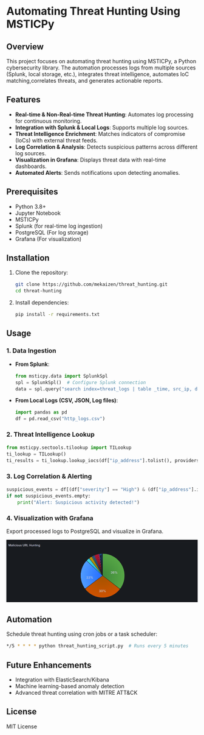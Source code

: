 # Automating Threat Hunting Using MSTICPy

## Overview
This project focuses on automating threat hunting using MSTICPy, a Python cybersecurity library. The automation processes logs from multiple sources (Splunk, local storage, etc.), integrates threat intelligence, automates IoC matching,correlates threats, and generates actionable reports.

## Features
- **Real-time & Non-Real-time Threat Hunting**: Automates log processing for continuous monitoring.
- **Integration with Splunk & Local Logs**: Supports multiple log sources.
- **Threat Intelligence Enrichment**: Matches indicators of compromise (IoCs) with external threat feeds.
- **Log Correlation & Analysis**: Detects suspicious patterns across different log sources.
- **Visualization in Grafana**: Displays threat data with real-time dashboards.
- **Automated Alerts**: Sends notifications upon detecting anomalies.

## Prerequisites
- Python 3.8+
- Jupyter Notebook
- MSTICPy 
- Splunk (for real-time log ingestion)
- PostgreSQL (For log storage)
- Grafana (For visualization)

## Installation
1. Clone the repository:
   ```sh
   git clone https://github.com/mekaizen/threat_hunting.git
   cd threat-hunting
   ```
2. Install dependencies:
   ```sh
   pip install -r requirements.txt
   ```


## Usage
### 1. Data Ingestion
- **From Splunk**:
  ```python
  from msticpy.data import SplunkSpl
  spl = SplunkSpl()  # Configure Splunk connection
  data = spl.query("search index=threat_logs | table _time, src_ip, dest_ip, user")
  ```
- **From Local Logs (CSV, JSON, Log files)**:
  ```python
  import pandas as pd
  df = pd.read_csv("http_logs.csv")
  ```

### 2. Threat Intelligence Lookup
```python
from msticpy.sectools.tilookup import TILookup
ti_lookup = TILookup()
ti_results = ti_lookup.lookup_iocs(df["ip_address"].tolist(), providers=["OTX", "VirusTotal"])
```

### 3. Log Correlation & Alerting
```python
suspicious_events = df[(df["severity"] == "High") & (df["ip_address"].isin(ti_results.keys()))]
if not suspicious_events.empty:
    print("Alert: Suspicious activity detected!")
```

### 4. Visualization with Grafana 
Export processed logs to PostgreSQL and visualize in Grafana.

![Malicious URL](https://github.com/mekaizen/threat_hunting/blob/main/images/Malicious%20URL.png)


## Automation
Schedule threat hunting using cron jobs or a task scheduler:
```sh
*/5 * * * * python threat_hunting_script.py  # Runs every 5 minutes
```

## Future Enhancements
- Integration with ElasticSearch/Kibana
- Machine learning-based anomaly detection
- Advanced threat correlation with MITRE ATT&CK

## License
MIT License



